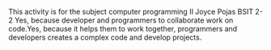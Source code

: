 This activity is for the subject computer programming II  Joyce Pojas  BSIT 2-2 Yes, because developer and programmers to collaborate work on code.Yes, because it helps them to work together, programmers and developers creates a complex code and develop projects.
